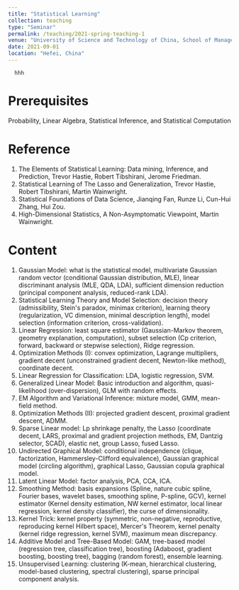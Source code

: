 ```yaml
---
title: "Statistical Learning"
collection: teaching
type: "Seminar"
permalink: /teaching/2021-spring-teaching-1
venue: "University of Science and Technology of China, School of Management"
date: 2021-09-01
location: "Hefei, China"
---
```

      
      hhh
      
      
Prerequisites                       
======


Probability, Linear Algebra, Statistical Inference, and Statistical Computation

Reference
======
1. The Elements of Statistical Learning: Data mining, Inference, and Prediction, Trevor Hastie, Robert Tibshirani, Jerome Friedman.
2. Statistical Learning of The Lasso and Generalization, Trevor Hastie, Robert Tibshirani, Martin Wainwright.
3. Statistical Foundations of Data Science, Jianqing Fan, Runze Li, Cun-Hui Zhang, Hui Zou.
4. High-Dimensional Statistics, A Non-Asymptomatic Viewpoint, Martin Wainwright.

Content 
======
1. Gaussian Model: what is the statistical model, multivariate Gaussian random vector (conditional Gaussian distribution, MLE), linear discriminant analysis (MLE, QDA, LDA), sufficient dimension reduction (principal component analysis, reduced-rank LDA).
2. Statistical Learning Theory and Model Selection: decision theory (admissibility, Stein's paradox, minimax criterion), learning theory (regularization, VC dimension, minimal description length), model selection (information criterion, cross-validation).
3. Linear Regression: least square estimator (Gaussian-Markov theorem, geometry explanation, computation), subset selection (Cp criterion, forward, backward or stepwise selection), Ridge regression.
4. Optimization Methods (I): convex optimization, Lagrange multipliers, gradient decent (unconstrained gradient decent, Newton-like method), coordinate decent.
5. Linear Regression for Classification: LDA, logistic regression, SVM.
6. Generalized Linear Model: Basic introduction and algorithm, quasi-likelihood (over-dispersion), GLM with random effects.
7. EM Algorithm and Variational Inference: mixture model, GMM, mean-field method.
8. Optimization Methods (II): projected gradient descent, proximal gradient descent, ADMM.
9. Sparse Linear model: Lp shrinkage penalty, the Lasso (coordinate decent, LARS, proximal and gradient projection methods, EM, Dantzig selector, SCAD), elastic net, group Lasso, fused Lasso.
10. Undirected Graphical Model: conditional independence (clique, factorization, Hammersley-Clifford equivalence), Gaussian graphical model (circling algorithm), graphical Lasso, Gaussian copula graphical model.
11. Latent Linear Model: factor analysis, PCA, CCA, ICA.
12. Smoothing Method: basis expansions (Spline, nature cubic spline, Fourier bases, wavelet bases, smoothing spline, P-spline, GCV), kernel estimator (Kernel density estimation, NW kernel estimator, local linear regression, kernel density classifier), the curse of dimensionality.
13. Kernel Trick: kernel property (symmetric, non-negative, reproductive, reproducing kernel Hilbert space), Mercer's Theorem, kernel penalty (kernel ridge regression, kernel SVM), maximum mean discrepancy. 
14. Additive Model and Tree-Based Model: GAM, tree-based model (regression tree, classification tree), boosting (Adaboost, gradient boosting, boosting tree), bagging (random forest), ensemble learning.
15. Unsupervised Learning: clustering (K-mean, hierarchical clustering, model-based clustering, spectral clustering), sparse principal component analysis.
